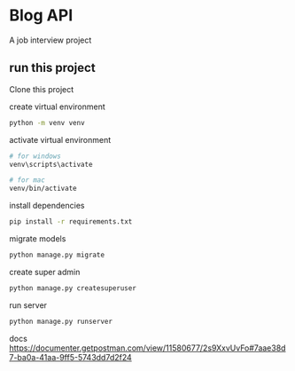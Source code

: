 # Blog API

A job interview project

## run this project
Clone this project

create virtual environment
```bash
python -m venv venv
```

activate virtual environment 
```bash
# for windows 
venv\scripts\activate

# for mac 
venv/bin/activate
```

install dependencies
```bash
pip install -r requirements.txt
```

migrate models
```bash
python manage.py migrate
```

create super admin
```bash
python manage.py createsuperuser
```

run server
```bash
python manage.py runserver
```

docs
<a href="https://documenter.getpostman.com/view/11580677/2s9XxvUvFo#7aae38d7-ba0a-41aa-9ff5-5743dd7d2f24"> https://documenter.getpostman.com/view/11580677/2s9XxvUvFo#7aae38d7-ba0a-41aa-9ff5-5743dd7d2f24 </a>